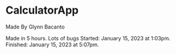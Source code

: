# CalculatorApp

Made By Glynn Bacanto

Made in 5 hours. Lots of bugs
Started: January 15, 2023 at 1:03pm.
Finished: January 15, 2023 at 5:07pm.